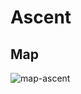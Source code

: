 # Ascent

## Map

![map-ascent](https://valorantmaps.files.wordpress.com/2021/04/all-inofficial-callouts-for-valorant-map-ascent-1.png)

